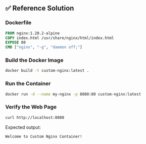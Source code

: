 ## ✅ Reference Solution

### Dockerfile
```dockerfile
FROM nginx:1.20.2-alpine
COPY index.html /usr/share/nginx/html/index.html
EXPOSE 80
CMD ["nginx", "-g", "daemon off;"]
```

### Build the Docker Image
```bash
docker build -t custom-nginx:latest .
```

### Run the Container
```bash
docker run -d --name my-nginx -p 8080:80 custom-nginx:latest
```

### Verify the Web Page
```bash
curl http://localhost:8080
```

Expected output:
```
Welcome to Custom Nginx Container!
```